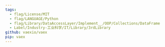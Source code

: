```yaml
---
tags:
  - flag/License/MIT
  - flag/LANGUAGE/Python
  - flag/Library/DataAccessLayer/Implement__/OOP/Collections/DataFrame
  - Label/Industry-工业科学/IT/Library/3rdLibrary
github: vaexio/vaex
pip: vaex
---
```

